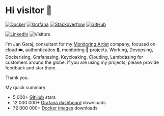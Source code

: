 # Hi visitor 👋

[![Docker](https://img.shields.io/badge/Jan%20Garaj-72M+-lightgray?style=flat&label=Docker%20image%20downloads&logo=docker&&link=https://hub.docker.com/u/monitoringartist/)]([https://hub.docker.com/u/monitoringartist/]([https://hub.docker.com/u/monitoringartist/]([https://grafana.com/orgs/monitoringartist](https://hub.docker.com/u/monitoringartist/))))
[![Grafana](https://img.shields.io/badge/Jan%20Garaj-12M+-lightgray?style=flat&label=Grafana%20dashboard%20downloads&logo=grafana&&link=https://grafana.com/orgs/monitoringartist)]([https://grafana.com/orgs/monitoringartist]([https://grafana.com/orgs/monitoringartist](https://grafana.com/orgs/monitoringartist)))
[![Stackoverflow](https://img.shields.io/badge/Jan%20Garaj-20k+-lightgray?style=flat&label=Stackoverflow%20reputation&logo=stackoverflow&&link=https://stackoverflow.com/users/3348604/jan-garaj)]([https://stackoverflow.com/users/3348604/jan-garaj](https://stackoverflow.com/users/3348604/jan-garaj))
[![GitHub](https://img.shields.io/badge/Jan%20Garaj-5k+-lightgray?style=flat&label=GitHub%20stars&logo=github&&link=https://github.com/monitoringartist/)]([https://github.com/monitoringartist/](https://github.com/monitoringartist/))

[![LinkedIn](https://img.shields.io/badge/Jan%20Garaj-blue?style=flat&logo=linkedin&labelColor=blue&link=https://www.linkedin.com/in/jangaraj/)]([https://www.linkedin.com/in/jangaraj/](https://www.linkedin.com/in/jangaraj/))
![Visitors](https://visitor-badge.glitch.me/badge?page_id=jangaraj)

I'm Jan Garaj, consultant for my [Monitoring Artist](https://monitoringartist.com/) company, focused on cloud ☁️, authentication 🔒, monitoring 📣 projects.
Working, Devopsing, Dockerising, Grafanasing, Keycloaking, Clouding, Lambdasing for customers around the globe. 
If you are using my projects, please provide feedback and star them.

Thank you.

My quick summary:
* 5 000+ [GitHub](https://github.com/monitoringartist/) stars
* 12 000 000+ [Grafana dashboard](https://grafana.com/orgs/monitoringartist) downloads
* 72 000 000+ [Docker images](https://hub.docker.com/u/monitoringartist/) downloads
